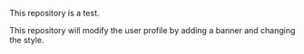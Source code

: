 This repository is a test.

This repository will modify the user profile by adding a banner and changing the style.
